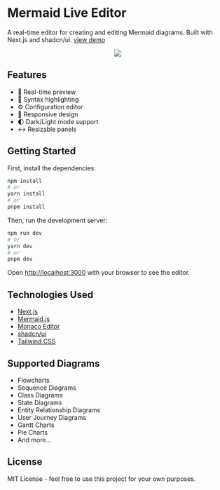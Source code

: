 # Mermaid Live Editor

A real-time editor for creating and editing Mermaid diagrams. Built with Next.js and shadcn/ui. [view demo](https://mermaid-live-web.vercel.app)


<p align="center">
<img src="./resources/demo.gif" />
</p>

## Features

- 🔄 Real-time preview
- 🎨 Syntax highlighting
- ⚙️ Configuration editor
- 📱 Responsive design
- 🌓 Dark/Light mode support
- ↔️ Resizable panels

## Getting Started

First, install the dependencies:

```bash
npm install
# or
yarn install
# or
pnpm install
```

Then, run the development server:

```bash
npm run dev
# or
yarn dev
# or
pnpm dev
```

Open [http://localhost:3000](http://localhost:3000) with your browser to see the editor.

## Technologies Used

- [Next.js](https://nextjs.org)
- [Mermaid.js](https://mermaid.js.org)
- [Monaco Editor](https://microsoft.github.io/monaco-editor/)
- [shadcn/ui](https://ui.shadcn.com)
- [Tailwind CSS](https://tailwindcss.com)

## Supported Diagrams

- Flowcharts
- Sequence Diagrams
- Class Diagrams
- State Diagrams
- Entity Relationship Diagrams
- User Journey Diagrams
- Gantt Charts
- Pie Charts
- And more...

## License

MIT License - feel free to use this project for your own purposes.
